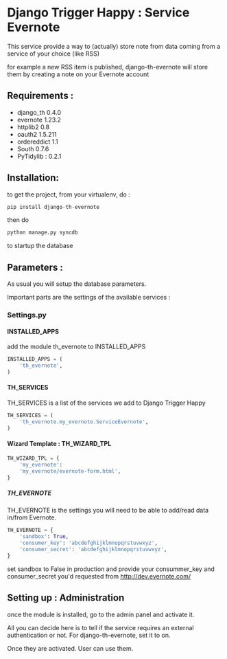 Django Trigger Happy : Service Evernote
=======================================

This service provide a way to (actually) store note from data coming from a service of your choice (like RSS)

for example a new RSS item is published, django-th-evernote will store them by creating a note on your Evernote account

Requirements :
-------------
* django_th 0.4.0
* evernote 1.23.2
* httplib2 0.8
* oauth2 1.5.211
* ordereddict 1.1
* South 0.7.6
* PyTidylib : 0.2.1

Installation:
------------
to get the project, from your virtualenv, do :
```python
pip install django-th-evernote
```
then do
```python
python manage.py syncdb
```
to startup the database

Parameters :
------------
As usual you will setup the database parameters.

Important parts are the settings of the available services :

### Settings.py 

#### INSTALLED_APPS

add the module th_evernote to INSTALLED_APPS
```python
INSTALLED_APPS = (
    'th_evernote',
)
```

#### TH_SERVICES 

TH_SERVICES is a list of the services we add to Django Trigger Happy

```python
TH_SERVICES = (
    'th_evernote.my_evernote.ServiceEvernote',
)
```

#### Wizard Template : TH_WIZARD_TPL
```python
TH_WIZARD_TPL = {
    'my_evernote':
    'my_evernote/evernote-form.html',
}
```

##### TH_EVERNOTE
TH_EVERNOTE is the settings you will need to be able to add/read data in/from Evernote.
```python
TH_EVERNOTE = {
    'sandbox': True,
    'consumer_key': 'abcdefghijklmnopqrstuvwxyz',
    'consumer_secret': 'abcdefghijklmnopqrstuvwxyz',
}
```
set sandbox to False in production and provide your consummer_key and consumer_secret you'd requested from http://dev.evernote.com/



Setting up : Administration
---------------------------

once the module is installed, go to the admin panel and activate it.

All you can decide here is to tell if the service requires an external authentication or not. For django-th-evernote, set it to on.

Once they are activated. User can use them.


